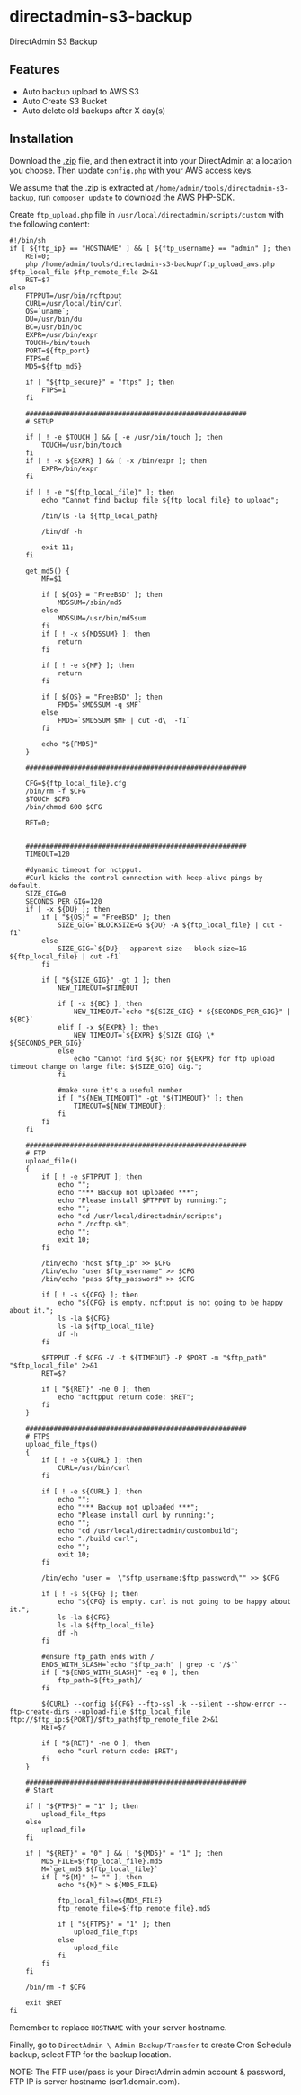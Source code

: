 # directadmin-s3-backup
DirectAdmin S3 Backup

Features
--------
- Auto backup upload to AWS S3
- Auto Create S3 Bucket
- Auto delete old backups after X day(s)

Installation
------------

Download the [.zip](https://github.com/powerkernel/directadmin-s3-backup/archive/master.zip) file, and then extract it into your DirectAdmin at a location you choose. Then update `config.php` with your AWS access keys.

We assume that the .zip is extracted at `/home/admin/tools/directadmin-s3-backup`, run `composer update` to download the AWS PHP-SDK.

Create `ftp_upload.php` file in `/usr/local/directadmin/scripts/custom` with the following content:
```
#!/bin/sh
if [ ${ftp_ip} == "HOSTNAME" ] && [ ${ftp_username} == "admin" ]; then
	RET=0;
	php /home/admin/tools/directadmin-s3-backup/ftp_upload_aws.php $ftp_local_file $ftp_remote_file 2>&1
	RET=$?	
else
	FTPPUT=/usr/bin/ncftpput
	CURL=/usr/local/bin/curl
	OS=`uname`;
	DU=/usr/bin/du
	BC=/usr/bin/bc
	EXPR=/usr/bin/expr
	TOUCH=/bin/touch
	PORT=${ftp_port}
	FTPS=0
	MD5=${ftp_md5}

	if [ "${ftp_secure}" = "ftps" ]; then
		FTPS=1
	fi

	#######################################################
	# SETUP

	if [ ! -e $TOUCH ] && [ -e /usr/bin/touch ]; then
		TOUCH=/usr/bin/touch
	fi
	if [ ! -x ${EXPR} ] && [ -x /bin/expr ]; then
		EXPR=/bin/expr
	fi

	if [ ! -e "${ftp_local_file}" ]; then
		echo "Cannot find backup file ${ftp_local_file} to upload";

		/bin/ls -la ${ftp_local_path}

		/bin/df -h

		exit 11;
	fi

	get_md5() {
		MF=$1

		if [ ${OS} = "FreeBSD" ]; then
			MD5SUM=/sbin/md5
		else
			MD5SUM=/usr/bin/md5sum
		fi
		if [ ! -x ${MD5SUM} ]; then
			return
		fi

		if [ ! -e ${MF} ]; then
			return
		fi

		if [ ${OS} = "FreeBSD" ]; then
			FMD5=`$MD5SUM -q $MF`
		else
			FMD5=`$MD5SUM $MF | cut -d\  -f1`
		fi

		echo "${FMD5}"
	}

	#######################################################

	CFG=${ftp_local_file}.cfg
	/bin/rm -f $CFG
	$TOUCH $CFG
	/bin/chmod 600 $CFG

	RET=0;


	#######################################################
	TIMEOUT=120

	#dynamic timeout for nctpput.
	#Curl kicks the control connection with keep-alive pings by default.
	SIZE_GIG=0
	SECONDS_PER_GIG=120
	if [ -x ${DU} ]; then
		if [ "${OS}" = "FreeBSD" ]; then
			SIZE_GIG=`BLOCKSIZE=G ${DU} -A ${ftp_local_file} | cut -f1`
		else
			SIZE_GIG=`${DU} --apparent-size --block-size=1G ${ftp_local_file} | cut -f1`
		fi

		if [ "${SIZE_GIG}" -gt 1 ]; then
			NEW_TIMEOUT=$TIMEOUT

			if [ -x ${BC} ]; then
				NEW_TIMEOUT=`echo "${SIZE_GIG} * ${SECONDS_PER_GIG}" | ${BC}`
			elif [ -x ${EXPR} ]; then
				NEW_TIMEOUT=`${EXPR} ${SIZE_GIG} \* ${SECONDS_PER_GIG}`
			else
				echo "Cannot find ${BC} nor ${EXPR} for ftp upload timeout change on large file: ${SIZE_GIG} Gig.";
			fi

			#make sure it's a useful number
			if [ "${NEW_TIMEOUT}" -gt "${TIMEOUT}" ]; then
				TIMEOUT=${NEW_TIMEOUT};
			fi
		fi
	fi

	#######################################################
	# FTP
	upload_file()
	{
		if [ ! -e $FTPPUT ]; then
			echo "";
			echo "*** Backup not uploaded ***";
			echo "Please install $FTPPUT by running:";
			echo "";
			echo "cd /usr/local/directadmin/scripts";
			echo "./ncftp.sh";
			echo "";
			exit 10;
		fi

		/bin/echo "host $ftp_ip" >> $CFG
		/bin/echo "user $ftp_username" >> $CFG
		/bin/echo "pass $ftp_password" >> $CFG

		if [ ! -s ${CFG} ]; then
			echo "${CFG} is empty. ncftpput is not going to be happy about it.";
			ls -la ${CFG}
			ls -la ${ftp_local_file}
			df -h
		fi

		$FTPPUT -f $CFG -V -t ${TIMEOUT} -P $PORT -m "$ftp_path" "$ftp_local_file" 2>&1
		RET=$?

		if [ "${RET}" -ne 0 ]; then
			echo "ncftpput return code: $RET";
		fi
	}

	#######################################################
	# FTPS
	upload_file_ftps()
	{
		if [ ! -e ${CURL} ]; then
			CURL=/usr/bin/curl
		fi

		if [ ! -e ${CURL} ]; then
			echo "";
			echo "*** Backup not uploaded ***";
			echo "Please install curl by running:";
			echo "";
			echo "cd /usr/local/directadmin/custombuild";
			echo "./build curl";
			echo "";
			exit 10;
		fi

		/bin/echo "user =  \"$ftp_username:$ftp_password\"" >> $CFG

		if [ ! -s ${CFG} ]; then
			echo "${CFG} is empty. curl is not going to be happy about it.";
			ls -la ${CFG}
			ls -la ${ftp_local_file}
			df -h
		fi

		#ensure ftp_path ends with /
		ENDS_WITH_SLASH=`echo "$ftp_path" | grep -c '/$'`
		if [ "${ENDS_WITH_SLASH}" -eq 0 ]; then
			ftp_path=${ftp_path}/
		fi

		${CURL} --config ${CFG} --ftp-ssl -k --silent --show-error --ftp-create-dirs --upload-file $ftp_local_file  ftp://$ftp_ip:${PORT}/$ftp_path$ftp_remote_file 2>&1
		RET=$?

		if [ "${RET}" -ne 0 ]; then
			echo "curl return code: $RET";
		fi
	}

	#######################################################
	# Start

	if [ "${FTPS}" = "1" ]; then
		upload_file_ftps
	else
		upload_file
	fi

	if [ "${RET}" = "0" ] && [ "${MD5}" = "1" ]; then
		MD5_FILE=${ftp_local_file}.md5
		M=`get_md5 ${ftp_local_file}`
		if [ "${M}" != "" ]; then
			echo "${M}" > ${MD5_FILE}

			ftp_local_file=${MD5_FILE}
			ftp_remote_file=${ftp_remote_file}.md5

			if [ "${FTPS}" = "1" ]; then
				upload_file_ftps
			else
				upload_file
			fi
		fi
	fi

	/bin/rm -f $CFG

	exit $RET
fi
```

Remember to replace `HOSTNAME` with your server hostname. 

Finally, go to `DirectAdmin \ Admin Backup/Transfer` to create Cron Schedule backup, select FTP for the backup location.

NOTE: The FTP user/pass is your DirectAdmin admin account & password, FTP IP is server hostname (ser1.domain.com).
